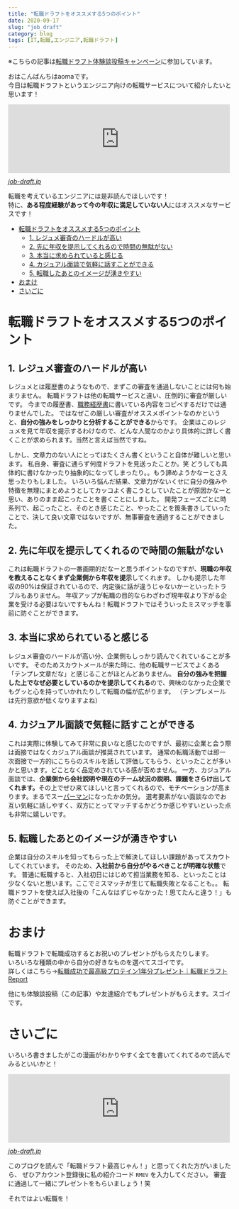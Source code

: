```yaml
---
title: "転職ドラフトをオススメする5つのポイント"
date: 2020-09-17
slug: "job_draft"
category: blog
tags: [IT,転職,エンジニア,転職ドラフト]
---
```

<p>※こちらの記事は<a href="https://job-draft.jp/articles/251">転職ドラフト体験談投稿キャンペーン</a>に参加しています。</p>

<p>おはこんばんちはaomaです。<br />
今日は転職ドラフトというエンジニア向けの転職サービスについて紹介したいと思います！</p>

<p><iframe src="https://hatenablog-parts.com/embed?url=https%3A%2F%2Fjob-draft.jp%2F" title="転職ドラフト｜ITエンジニアを年収・仕事内容つきで競争入札" class="embed-card embed-webcard" scrolling="no" frameborder="0" style="display: block; width: 100%; height: 155px; max-width: 500px; margin: 10px 0px;"></iframe><cite class="hatena-citation"><a href="https://job-draft.jp/">job-draft.jp</a></cite></p>

<p>転職を考えているエンジニアには是非読んでほしいです！<br />
特に、<b>ある程度経験があって今の年収に満足していない人</b>にはオススメなサービスです！</p>

<ul class="table-of-contents">
    <li><a href="#転職ドラフトをオススメする5つのポイント">転職ドラフトをオススメする5つのポイント</a><ul>
            <li><a href="#1-レジュメ審査のハードルが高い">1. レジュメ審査のハードルが高い</a></li>
            <li><a href="#2-先に年収を提示してくれるので時間の無駄がない">2. 先に年収を提示してくれるので時間の無駄がない</a></li>
            <li><a href="#3-本当に求められていると感じる">3. 本当に求められていると感じる</a></li>
            <li><a href="#4-カジュアル面談で気軽に話すことができる">4. カジュアル面談で気軽に話すことができる</a></li>
            <li><a href="#5-転職したあとのイメージが湧きやすい">5. 転職したあとのイメージが湧きやすい</a></li>
        </ul>
    </li>
    <li><a href="#おまけ">おまけ</a></li>
    <li><a href="#さいごに">さいごに</a></li>
</ul>

<h1 id="転職ドラフトをオススメする5つのポイント">転職ドラフトをオススメする5つのポイント</h1>

<h2 id="1-レジュメ審査のハードルが高い">1. レジュメ審査のハードルが高い</h2>

<p>レジュメとは履歴書のようなもので、まずこの審査を通過しないことには何も始まりません。
転職ドラフトは他の転職サービスと違い、圧倒的に審査が厳しいです。
今までの履歴書、<a class="keyword" href="http://d.hatena.ne.jp/keyword/%BF%A6%CC%B3%B7%D0%CE%F2%BD%F1">職務経歴書</a>に書いている内容をコピペするだけでは通りませんでした。
ではなぜこの厳しい審査がオススメポイントなのかというと、<b>自分の強みをしっかりと分析することができる</b>からです。
企業はこのレジュメを見て年収を提示するわけなので、どんな人間なのかより具体的に詳しく書くことが求められます。当然と言えば当然ですね。</p>

<p>しかし、文章力のない人にとってはたくさん書くということ自体が難しいと思います。
私自身、審査に通らず何度ドラフトを見送ったことか。笑
どうしても具体的に書けなかったり抽象的になってしまったり。。もう諦めようかなーとさえ思ったりもしました。
いろいろ悩んだ結果、文章力がないくせに自分の強みや特徴を無理にまとめようとしてカッコよく書こうとしていたことが原因かなーと思い、ありのまま起こったことを書くことにしました。
開発フェーズごとに時系列で、起こったこと、そのとき感じたこと、やったことを箇条書きしていったことで、決して良い文章ではないですが、無事審査を通過することができました。</p>

<h2 id="2-先に年収を提示してくれるので時間の無駄がない">2. 先に年収を提示してくれるので時間の無駄がない</h2>

<p>これは転職ドラフトの一番画期的だなーと思うポイントなのですが、<b>現職の年収を教えることなくまず企業側から年収を提示</b>してくれます。
しかも提示した年収の90%は保証されているので、内定後に話が違うじゃないかーといったトラブルもありません。
年収アップが転職の目的ならわざわざ現年収より下がる企業を受ける必要はないですもんね！転職ドラフトではそういったミスマッチを事前に防ぐことができます。</p>

<h2 id="3-本当に求められていると感じる">3. 本当に求められていると感じる</h2>

<p>レジュメ審査のハードルが高い分、企業側もしっかり読んでくれていることが多いです。
そのためスカウトメールが来た時に、他の転職サービスでよくある「テンプレ文章だな」と感じることがほとんどありません。
<b>自分の強みを把握した上でなぜ必要としているのかを提示してくれる</b>ので、興味のなかった企業でもグッと心を持っていかれたりして転職の幅が広がります。
（テンプレメールは先行意欲が低くなりますよね）</p>

<h2 id="4-カジュアル面談で気軽に話すことができる">4. カジュアル面談で気軽に話すことができる</h2>

<p>これは実際に体験してみて非常に良いなと感じたのですが、最初に企業と会う際は面接ではなくカジュアル面談が推奨されています。
通常の転職活動では即一次面接で一方的にこちらのスキルを話して評価してもらう、といったことが多いかと思います。どことなく品定めされている感が否めません。
一方、カジュアル面談では、<b>企業側から会社説明や現在のチーム状況の説明、課題をさらけ出してくれます。</b>その上でぜひ来てほしいと言ってくれるので、モチベーションが高まります。まるでスー<a class="keyword" href="http://d.hatena.ne.jp/keyword/%A5%D1%A1%BC%A5%DE%A5%F3">パーマン</a>になったかの気分。
選考要素がない面談なのでお互い気軽に話しやすく、双方にとってマッチするかどうか感じやすいといった点も非常に嬉しいです。</p>

<h2 id="5-転職したあとのイメージが湧きやすい">5. 転職したあとのイメージが湧きやすい</h2>

<p>企業は自分のスキルを知ってもらった上で解決してほしい課題があってスカウトしてくれています。
そのため、<b>入社前から自分がやるべきことが明確な状態</b>です。
普通に転職すると、入社初日にはじめて担当業務を知る、といったことは少なくないと思います。ここでミスマッチが生じて転職失敗となることも。。
転職ドラフトを使えば入社後の「こんなはずじゃなかった！思てたんと違う！」も防ぐことができます。</p>

<h1 id="おまけ">おまけ</h1>

<p>転職ドラフトで転職成功するとお祝いのプレゼントがもらえたりします。<br />
いろいろな種類の中から自分の好きなものを選べてスゴイです。<br />
詳しくはこちら→<a href="https://job-draft.jp/articles/84">&#x8EE2;&#x8077;&#x6210;&#x529F;&#x3067;&#x6700;&#x9AD8;&#x7D1A;&#x30D7;&#x30ED;&#x30C6;&#x30A4;&#x30F3;1&#x5E74;&#x5206;&#x30D7;&#x30EC;&#x30BC;&#x30F3;&#x30C8;&#xFF5C;&#x8EE2;&#x8077;&#x30C9;&#x30E9;&#x30D5;&#x30C8;Report</a></p>

<p>他にも体験談投稿（この記事）や友達紹介でもプレゼントがもらえます。スゴイです。</p>

<h1 id="さいごに">さいごに</h1>

<p>いろいろ書きましたがこの漫画がわかりやすく全てを書いてくれてるので読んでみるといいかと！</p>

<p><iframe src="https://hatenablog-parts.com/embed?url=https%3A%2F%2Fjob-draft.jp%2Farticles%2F194" title="マンガでわかる転職ドラフト【エンジニア編】〜自分に合った会社が分かる秘密の仕組み〜｜転職ドラフトReport" class="embed-card embed-webcard" scrolling="no" frameborder="0" style="display: block; width: 100%; height: 155px; max-width: 500px; margin: 10px 0px;"></iframe><cite class="hatena-citation"><a href="https://job-draft.jp/articles/194">job-draft.jp</a></cite></p>

<p>このブログを読んで「転職ドラフト最高じゃん！」と思ってくれた方がいましたら、
ぜひアカウント登録後に私の紹介コード <code>RMEV</code> を入力してください。
審査に通過して一緒にプレゼントをもらいましょう！笑</p>

<p>それではよい転職を！</p>

